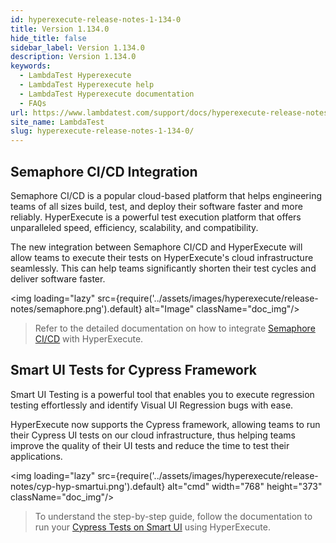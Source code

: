 ```yaml
---
id: hyperexecute-release-notes-1-134-0
title: Version 1.134.0
hide_title: false
sidebar_label: Version 1.134.0
description: Version 1.134.0
keywords:
  - LambdaTest Hyperexecute
  - LambdaTest Hyperexecute help
  - LambdaTest Hyperexecute documentation
  - FAQs
url: https://www.lambdatest.com/support/docs/hyperexecute-release-notes-1-134-0/
site_name: LambdaTest
slug: hyperexecute-release-notes-1-134-0/
---
```


<script type="application/ld+json"
      dangerouslySetInnerHTML={{ __html: JSON.stringify({
       "@context": "https://schema.org",
        "@type": "BreadcrumbList",
        "itemListElement": [{
          "@type": "ListItem",
          "position": 1,
          "name": "Home",
          "item": "https://www.lambdatest.com"
        },{
          "@type": "ListItem",
          "position": 2,
          "name": "Support",
          "item": "https://www.lambdatest.com/support/docs/"
        },{
          "@type": "ListItem",
          "position": 3,
          "name": "Version",
          "item": "https://www.lambdatest.com/support/docs/hyperexecute-release-notes-1-134-0/"
        }]
      })
    }}
></script>

## Semaphore CI/CD Integration

Semaphore CI/CD is a popular cloud-based platform that helps engineering teams of all sizes build, test, and deploy their software faster and more reliably. HyperExecute is a powerful test execution platform that offers unparalleled speed, efficiency, scalability, and compatibility. 

The new integration between Semaphore CI/CD and HyperExecute will allow teams to execute their tests on HyperExecute's cloud infrastructure seamlessly. This can help teams significantly shorten their test cycles and deliver software faster.

<img loading="lazy" src={require('../assets/images/hyperexecute/release-notes/semaphore.png').default} alt="Image"  className="doc_img"/>

> Refer to the detailed documentation on how to integrate [Semaphore CI/CD](https://www.lambdatest.com/support/docs/semaphore-integration-with-hyperexecute/) with HyperExecute.

## Smart UI Tests for Cypress Framework

Smart UI Testing is a powerful tool that enables you to execute regression testing effortlessly and identify Visual UI Regression bugs with ease.

HyperExecute now supports the Cypress framework, allowing teams to run their Cypress UI tests on our cloud infrastructure, thus helping teams improve the quality of their UI tests and reduce the time to test their applications.

<img loading="lazy" src={require('../assets/images/hyperexecute/release-notes/cyp-hyp-smartui.png').default} alt="cmd" width="768" height="373" className="doc_img"/>

> To understand the step-by-step guide, follow the documentation to run your [Cypress Tests on Smart UI](https://www.lambdatest.com/support/docs/hyperexecute-smart-ui-testing-using-cypress/) using HyperExecute.